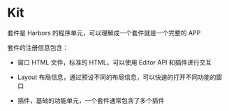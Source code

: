 # Kit

套件是 Harbors 的程序单元，可以理解成一个套件就是一个完整的 APP

套件的注册信息包含：

- 窗口 HTML 文件，标准的 HTML，可以使用 Editor API 和插件进行交互

- Layout 布局信息，通过预设不同的布局信息，可以快速的打开不同功能的窗口

- 插件，基础的功能单元，一个套件通常包含了多个插件
